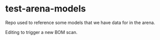 # test-arena-models
Repo used to reference some models that we have data for in the arena.

Editing to trigger a new BOM scan.
